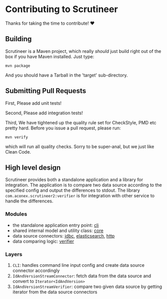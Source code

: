 # Contributing to Scrutineer

Thanks for taking the time to contribute! :heart:

## Building

Scrutineer is a Maven project, which really _should_ just build right out of the box if you have Maven installed.  Just type:

```
mvn package
```

And you should have a Tarball in the 'target' sub-directory.

## Submitting Pull Requests

First, Please add unit tests!

Second, Please add integration tests!

Third, We have tightened up the quality rule set for CheckStyle, PMD etc pretty hard.  Before you issue a pull request, please run:

```
mvn verify
```

which will run all quality checks.  Sorry to be super-anal, but we just like Clean Code.

## High level design
Scrutineer provides both a standalone application and a library for integration. 
The application is to compare two data source according to the specified config and output the differences to stdout.
The library `com.aconex.scrutineer2:verifier` is for integration with other service to handle the differences.

### Modules
* the standalone application entry point: [cli](cli) 
* shared internal model and utility class: [core](core)
* data source connectors: [jdbc](jdbc), [elasticsearch](elasticsearch), [http](http)
* data comparing logic: [verifier](verifier)

### Layers
1. `CLI`: handles command line input config and create data source connector accordingly
2. `IdAndVersionStreamConnector`: fetch data from the data source and convert to `Iterator<IdAndVersion>`
3. `IdAndVersionStreamVerifier`: compare two given data source by getting iterator from the data source connectors